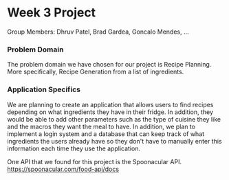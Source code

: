 # Week 3 Project 
Group Members: Dhruv Patel, Brad Gardea, Goncalo Mendes, ...
### Problem Domain
The problem domain we have chosen for our project is Recipe Planning. More specifically, Recipe Generation from a list of ingredients.

### Application Specifics
We are planning to create an application that allows users to find recipes
depending on what ingredients they have in their fridge. In addition, they would be
able to add other parameters such as the type of cuisine they like and the macros they want the meal to have.
In addition, we plan to implement a login system and a database that can keep track of what ingredients the users already have
so they don't have to manually enter this information each time they use the application. 

One API that we found for this project is the Spoonacular API.
https://spoonacular.com/food-api/docs


